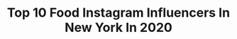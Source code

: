 ---
title: Top 10 Food Instagram Influencers In New York In 2020
description: >-
  Find top food Instagram influencers in New York in 2020. Most popular hashtags: #newyork #food #love #foodie.
platform: Instagram
hits: 430
text_top: Discover the most popular Instagram accounts on inBeat.
text_bottom: Our search engine aggregates 430 Instagram influencers like this in New York, United States for you to work with.
profiles:
  - username: "family_newyork"
    fullname: >-
      Family New York
    bio: >-
      (2010-2018) Family is now @foodnewyork and @oooooana
    location: "United States"
    followers: 9646
    engagement: 599
    commentsToLikes: 0.027702
    id: ck6tiuhym1ge10j71g6435xqc
    verified: false
    hashtags: ""
  - username: "cookiesofgram"
    fullname: >-
      COOKIES OF GRAM
    bio: >-
      the most ELITE collection of coooookies🍪🤤🤩 #️⃣ #cookiesofgram 💌 cookiesofgram@gmail.com 🤝 dm or email for partnerships
    location: "United States"
    followers: 16917
    engagement: 662
    commentsToLikes: 0.165153
    id: ckaosshg2sw5v0i7842r6x711
    verified: false
    hashtags: "#nyc, #newforkcity, #cookies, #cookiesofgram"
  - username: "twobetchesonefork"
    fullname: >-
      FOODIE BETCHES
    bio: >-
      💃 food bloggers & content creation 👯‍♀️ @twobetchesoneplane 📍 NYC 📷 iPhone 11 Max Pro (all original photos) 📩 DM FOR PERMISSION TO REPOST
    location: "United States"
    followers: 19576
    engagement: 457
    commentsToLikes: 0.033520
    id: ck5c155uyuhhw0i11p93mzkaa
    verified: false
    hashtags: "#fitnessmotivation, #foodie, #instagood, #foodphotography"
  - username: "thatxgirl_p"
    fullname: >-
      Mrs. Triple-X
    bio: >-
      American Made 🇺🇸 Brown like whiskey 🥃 Watch my Stories 📖 🅃🅁🄸🄿🄻🄴-🅇 🄼🄾🅃🄾🅁🅂🄿🄾🅁🅃🅂 This is my Only Page & Back up @thatxgirlp_backup
    location: "United States"
    followers: 50291
    engagement: 278
    commentsToLikes: 0.144540
    id: ck0vw4ul6s42m0i1946pih1qu
    verified: false
    hashtags: "#outfitinspiration, #mondaymood, #beautiful, #picoftheday"
  - username: "acausi"
    fullname: >-
      Anthony Causi
    bio: >-
      Sports / Portrait / Food Canon New York
    location: "United States"
    followers: 20458
    engagement: 1104
    commentsToLikes: 0.028380
    id: ck5qcqwt8rwo00i11jqj2kaoa
    verified: false
    hashtags: "#canon, #superbowlparty, #kansascitychiefs, #basketball"
  - username: "colorsofyu"
    fullname: >-
      Yu Yu
    bio: >-
      Motherhood •lifestyle• travel• food 📍New York City colorsofyu@yahoo.com
    location: "United States"
    followers: 5020
    engagement: 286
    commentsToLikes: 0.164430
    id: ck14jhz1zkfw20i19xks529cr
    verified: false
    hashtags: "#instababy, #momsoftiktok, #weekendvibes, #shotoniphone"
  - username: "nessathecavalier"
    fullname: >-
      Nessa the Cavalier
    bio: >-
      The Tiniest Cavalier Favourite food: Cheerios New York City Check out the Q&A in my highlights for answers to popular questions about me!
    location: "United States"
    followers: 210051
    engagement: 1546
    commentsToLikes: 0.008224
    id: ck0u697hc1c220i19srl3l1f2
    verified: false
    hashtags: "#postchristmasblues, #tigerking"
  - username: "5boroughfoodie"
    fullname: >-
      Alex
    bio: >-
      👉 The BEST food from New York & beyond! 📍: Queens, NYC 🍔 Daily food pictures! 📷: @alexobed ALL original content
    location: "United States"
    followers: 277123
    engagement: 518
    commentsToLikes: 0.008693
    id: ck0twfg1gf4qr0i19wtvtjxdo
    verified: false
    hashtags: "#fryday, #tacotuesday, #humpday, #sunday"
  - username: "chubbychinesegirleats"
    fullname: >-
      Cindy’s Food + Travel 🌎
    bio: >-
      Delicious wanderlust from a food obsessed travel addict. Art Director. Food photographer. New Yorker. Mama to 👶🏻 @chubbychinesebaby 📍NYC
    location: "United States"
    followers: 67904
    engagement: 258
    commentsToLikes: 0.032962
    id: ck5q14bj497jb0i11pf7w1iuh
    verified: false
    hashtags: "#noodles, #quarantinelife, #traveltuesday, #sogood"
  - username: "alexismanukure"
    fullname: >-
      
    bio: >-
      A. Phillips BSN,RN Pillars of Change NonProfit Organization 👩🏾‍🍳:@EatAlongWithLex
    location: "United States"
    followers: 3576
    engagement: 1210
    commentsToLikes: 0.113502
    id: ck5hrgw4iuv0a0i11yiqu2r77
    verified: false
    hashtags: "#readingisfundamental, #nonprofit, #charity, #yearofthereturn"
---